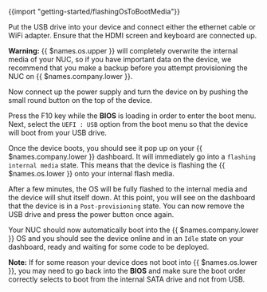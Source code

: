 {{import "getting-started/flashingOsToBootMedia"}}

Put the USB drive into your device and connect either the ethernet cable or WiFi adapter. Ensure that the HDMI screen and keyboard are connected up.

__Warning:__ {{ $names.os.upper }} will completely overwrite the internal media of your NUC, so if you have important data on the device, we recommend that you make a backup before you attempt provisioning the NUC on {{ $names.company.lower }}.

Now connect up the power supply and turn the device on by pushing the small round button on the top of the device.

Press the F10 key while the **BIOS** is loading in order to enter the boot menu. Next, select the `UEFI : USB` option from the boot menu so that the device will boot from your USB drive.

Once the device boots, you should see it pop up on your {{ $names.company.lower }} dashboard. It will immediately go into a `flashing internal media` state. This means that the device is flashing the {{ $names.os.lower }} onto your internal flash media.

After a few minutes, the OS will be fully flashed to the internal media and the device will shut itself down. At this point, you will see on the dashboard that the device is in a `Post-provisioning` state. You can now remove the USB drive and press the power button once again.

Your NUC should now automatically boot into the {{ $names.company.lower }} OS and you should see the device online and in an `Idle` state on your dashboard, ready and waiting for some code to be deployed.

__Note:__ If for some reason your device does not boot into {{ $names.os.lower }}, you may need to go back into the **BIOS** and make sure the boot order correctly selects to boot from the internal SATA drive and not from USB.